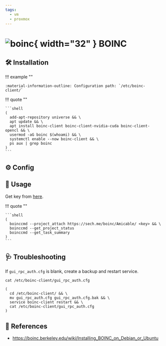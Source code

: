 ```yaml
---
tags:
  - vm
  - proxmox
---
```

# ![boinc](https://boinc.berkeley.edu/logo/boinc32.bmp){ width="32" } BOINC

## :hammer_and_wrench: Installation

!!! example ""
    
    :material-information-outline: Configuration path: `/etc/boinc-client/`
    
!!! quote ""

    ```shell
    (
      add-apt-repository universe && \
      apt update && \
      apt install boinc-client boinc-client-nvidia-cuda boinc-client-opencl && \
      usermod -aG boinc $(whoami) && \
      systemctl enable --now boinc-client && \
      ps aux | grep boinc
    )
    ```

## :gear: Config

## :pencil: Usage

Get key from [here][1].

!!! quote ""

    ```shell
    (
      boinccmd --project_attach https://sech.me/boinc/Amicable/ <key> && \
      boinccmd --get_project_status
      boinccmd --get_task_summary
    )
    ```

## :stethoscope: Troubleshooting

If `gui_rpc_auth.cfg` is blank, create a backup and restart service.

```shell
cat /etc/boinc-client/gui_rpc_auth.cfg
```

```shell
(
  cd /etc/boinc-client/ && \
  mv gui_rpc_auth.cfg gui_rpc_auth.cfg.bak && \
  service boinc-client restart && \
  cat /etc/boinc-client/gui_rpc_auth.cfg
)
```

## :link: References

- <https://boinc.berkeley.edu/wiki/Installing_BOINC_on_Debian_or_Ubuntu>

[1]: <https://sech.me/boinc/Amicable/weak_auth.php>

